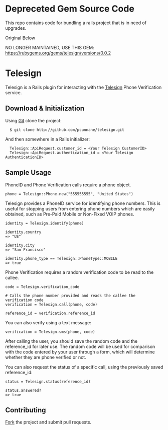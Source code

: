 Depreceted Gem Source Code
==========================

This repo contains code for bundling a rails project that is in need of upgrades.

Original Below

NO LONGER MAINTAINED, USE THIS GEM: https://rubygems.org/gems/telesign/versions/0.0.2

Telesign
========

Telesign is a Rails plugin for interacting with the [Telesign](http://telesign.com) Phone Verification service. 

Download &amp; Initialization
-----------------------------

Using [Git](http://git-scm.com) clone the project:

      $ git clone http://github.com/pcunnane/telesign.git

And then somewhere in a Rails initializer:

      Telesign::ApiRequest.customer_id = <Your Telesign CustomerID>
      Telesign::ApiRequest.authentication_id = <Your Telesign AuthenticationID>

Sample Usage
------------

PhoneID and Phone Verification calls require a phone object.

    phone = Telesign::Phone.new("555555555", "United States")
        
Telesign provides a PhoneID service for identifying phone numbers. 
This is useful for stopping users from entering phone numbers which are easily obtained, such as Pre-Paid Mobile or Non-Fixed VOIP phones.

    identity = Telesign.identify(phone)

    identity.country
    => "US"

    identity.city
    => "San Francisco"

    identity.phone_type == Telesign::PhoneType::MOBILE
    => true
        
Phone Verification requires a random verification code to be read to the callee.
      
    code = Telesign.verification_code
     
    # Calls the phone number provided and reads the callee the verification code
    verification = Telesign.call(phone, code)

    reference_id = verification.reference_id

You can also verify using a text message:

    verification = Telesign.sms(phone, code)

After calling the user, you should save the random code and the reference_id for later use. The random code will be used for comparison with the code entered by your user through a form, which will determine whether they are phone verified or not. 

You can also request the status of a specific call, using the previously saved reference_id:
    
    status = Telesign.status(reference_id)
    
    status.answered?
    => true

Contributing
------------

[Fork](http://help.github.com/forking) the project and submit pull requests. 


